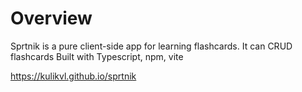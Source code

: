 # Overview

Sprtnik is a pure client-side app for learning flashcards.
It can CRUD flashcards
Built with Typescript, npm, vite

https://kulikvl.github.io/sprtnik